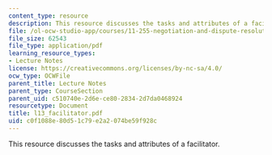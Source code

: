 ```yaml
---
content_type: resource
description: This resource discusses the tasks and attributes of a facilitator.
file: /ol-ocw-studio-app/courses/11-255-negotiation-and-dispute-resolution-in-the-public-sector-spring-2005/c0f1088e80d51c79e2a2074be59f928c_l13_facilitator.pdf
file_size: 62543
file_type: application/pdf
learning_resource_types:
- Lecture Notes
license: https://creativecommons.org/licenses/by-nc-sa/4.0/
ocw_type: OCWFile
parent_title: Lecture Notes
parent_type: CourseSection
parent_uid: c510740e-2d6e-ce80-2834-2d7da0468924
resourcetype: Document
title: l13_facilitator.pdf
uid: c0f1088e-80d5-1c79-e2a2-074be59f928c
---
```

This resource discusses the tasks and attributes of a facilitator.